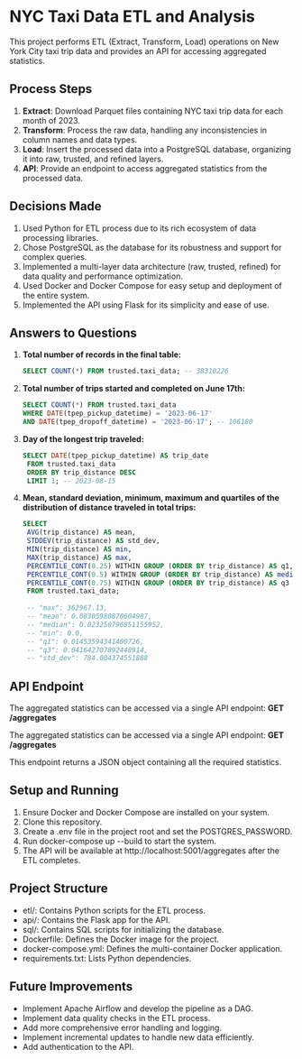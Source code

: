 # NYC Taxi Data ETL and Analysis

This project performs ETL (Extract, Transform, Load) operations on New York City taxi trip data and provides an API for accessing aggregated statistics.

## Process Steps

1. **Extract**: Download Parquet files containing NYC taxi trip data for each month of 2023.
2. **Transform**: Process the raw data, handling any inconsistencies in column names and data types.
3. **Load**: Insert the processed data into a PostgreSQL database, organizing it into raw, trusted, and refined layers.
4. **API**: Provide an endpoint to access aggregated statistics from the processed data.

## Decisions Made

1. Used Python for ETL process due to its rich ecosystem of data processing libraries.
2. Chose PostgreSQL as the database for its robustness and support for complex queries.
3. Implemented a multi-layer data architecture (raw, trusted, refined) for data quality and performance optimization.
4. Used Docker and Docker Compose for easy setup and deployment of the entire system.
5. Implemented the API using Flask for its simplicity and ease of use.

## Answers to Questions

1. **Total number of records in the final table:**
   ```sql
   SELECT COUNT(*) FROM trusted.taxi_data; -- 38310226

2. **Total number of trips started and completed on June 17th:**
   ```sql
   SELECT COUNT(*) FROM trusted.taxi_data 
   WHERE DATE(tpep_pickup_datetime) = '2023-06-17' 
   AND DATE(tpep_dropoff_datetime) = '2023-06-17'; -- 106180

2. **Day of the longest trip traveled:**
   ```sql
   SELECT DATE(tpep_pickup_datetime) AS trip_date
    FROM trusted.taxi_data
    ORDER BY trip_distance DESC
    LIMIT 1; -- 2023-08-15

2. **Mean, standard deviation, minimum, maximum and quartiles of the distribution of distance traveled in total trips:**
   ```sql
   SELECT 
    AVG(trip_distance) AS mean,
    STDDEV(trip_distance) AS std_dev,
    MIN(trip_distance) AS min,
    MAX(trip_distance) AS max,
    PERCENTILE_CONT(0.25) WITHIN GROUP (ORDER BY trip_distance) AS q1,
    PERCENTILE_CONT(0.5) WITHIN GROUP (ORDER BY trip_distance) AS median,
    PERCENTILE_CONT(0.75) WITHIN GROUP (ORDER BY trip_distance) AS q3
    FROM trusted.taxi_data; 
    
    -- "max": 362967.13, 
    -- "mean": 0.08305980870604987, 
    -- "median": 0.023250796851155952, 
    -- "min": 0.0, 
    -- "q1": 0.01453594341400726, 
    -- "q3": 0.041642707892448914, 
    -- "std_dev": 784.004374551888

## API Endpoint

The aggregated statistics can be accessed via a single API endpoint:
**GET /aggregates**

The aggregated statistics can be accessed via a single API endpoint:
**GET /aggregates**

This endpoint returns a JSON object containing all the required statistics.

## Setup and Running

1. Ensure Docker and Docker Compose are installed on your system.
2. Clone this repository.
3. Create a .env file in the project root and set the POSTGRES_PASSWORD.
4. Run docker-compose up --build to start the system.
5. The API will be available at http://localhost:5001/aggregates after the ETL completes.

## Project Structure

- etl/: Contains Python scripts for the ETL process.
- api/: Contains the Flask app for the API.
- sql/: Contains SQL scripts for initializing the database.
- Dockerfile: Defines the Docker image for the project.
- docker-compose.yml: Defines the multi-container Docker application.
- requirements.txt: Lists Python dependencies.

## Future Improvements

- Implement Apache Airflow and develop the pipeline as a DAG.
- Implement data quality checks in the ETL process.
- Add more comprehensive error handling and logging.
- Implement incremental updates to handle new data efficiently.
- Add authentication to the API.

